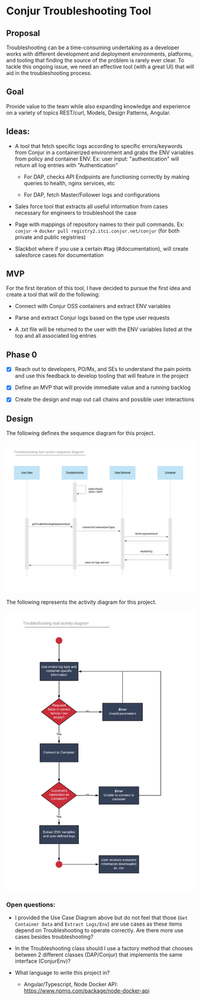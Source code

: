 # Conjur Troubleshooting Tool

## Proposal

Troubleshooting can be a time-consuming undertaking as a developer works with different development and deployment environments, platforms, and tooling that finding the source of the problem is rarely ever clear. To tackle this ongoing issue, we need an effective tool (with a great UI) that will aid in the troubleshooting process.

## Goal

Provide value to the team while also expanding knowledge and experience on a variety of topics REST/curl, Models, Design Patterns, Angular.

## Ideas:

- A tool that fetch specific logs according to specific errors/keywords from Conjur in a containerized environment and grabs the ENV variables from policy and container ENV. Ex: user input: "authentication" will return all log entries with "Authentication"
    
    - For DAP, checks API Endpoints are functioning correctly by making queries to health, nginx services, etc
    
    - For DAP, fetch Master/Follower logs and configurations
 
- Sales force tool that extracts all useful information from cases necessary for engineers to troubleshoot the case

- Page with mappings of repository names to their pull commands. Ex: `conjur` → `docker pull registry2.itci.conjur.net/conjur` (for both private and public registries)

- Slackbot where if you use a certain #tag (#documentation), will create salesforce cases for documentation  

## MVP

For the first iteration of this tool, I have decided to pursue the first idea and create a tool that will do the following:

- Connect with Conjur OSS containers and extract ENV variables

- Parse and extract Conjur logs based on the type user requests

- A .txt file will be returned to the user with the ENV variables listed at the top and all associated log entries

## Phase 0

- [x] Reach out to developers, PO/Ms, and SEs to understand the pain points and use this feedback to develop tooling that will feature in the project

- [x] Define an MVP that will provide immediate value and a running backlog

- [x] Create the design and map out call chains and possible user interactions

## Design

The following defines the sequence diagram for this project.   

![System Sequence Diagram](./troubleshootSystemSequenceDiagram.png)

The following represents the activity diagram for this project.

![Activity Diagram](./activityDiagram.png)

### Open questions:

- I provided the Use Case Diagram above but do not feel that those (`Get Container Data` and `Extract Logs/Env`) are use cases as these items depend on Troubleshooting to operate correctly. Are there more use cases besides troubleshooting? 

- In the Troubleshooting class should I use a factory method that chooses between 2 different classes (DAP/Conjur) that implements the same interface (ConjurEnv)?

- What language to write this project in? 
    
    - Angular/Typescript, Node Docker API: https://www.npmjs.com/package/node-docker-api